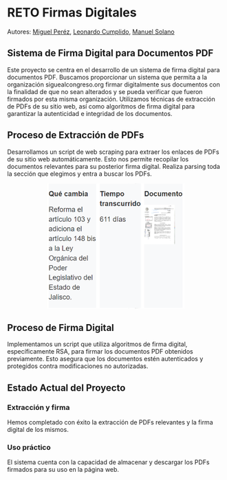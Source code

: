 # RETO Firmas Digitales

Autores: [Miguel Peréz](https://www.linkedin.com/in/miguelpergg/), [Leonardo Cumplido](https://www.linkedin.com/in/leonardocumplido21/), [Manuel Solano](https://www.linkedin.com/in/manuelsolan-o/)

## Sistema de Firma Digital para Documentos PDF

Este proyecto se centra en el desarrollo de un sistema de firma digital para documentos PDF. Buscamos proporcionar un sistema que permita a la organización siguealcongreso.org firmar digitalmente sus documentos con la finalidad de que no sean alterados y se pueda verificar que fueron firmados por esta misma organización. Utilizamos técnicas de extracción de PDFs de su sitio web, así como algoritmos de firma digital para garantizar la autenticidad e integridad de los documentos.

## Proceso de Extracción de PDFs

Desarrollamos un script de web scraping para extraer los enlaces de PDFs de su sitio web automáticamente. Esto nos permite recopilar los documentos relevantes para su posterior firma digital. Realiza parsing toda la sección que elegimos y entra a buscar los PDFs.

<div style="text-align: center;">
  <img src="pdf_congreso.png" alt="Hermosillo">
</div>

## Proceso de Firma Digital

Implementamos un script que utiliza algoritmos de firma digital, específicamente RSA, para firmar los documentos PDF obtenidos previamente. Esto asegura que los documentos estén autenticados y protegidos contra modificaciones no autorizadas.

## Estado Actual del Proyecto

### Extracción y firma

Hemos completado con éxito la extracción de PDFs relevantes y la firma digital de los mismos.

### Uso práctico 

El sistema cuenta con la capacidad de almacenar y descargar los PDFs firmados para su uso en la página web.
